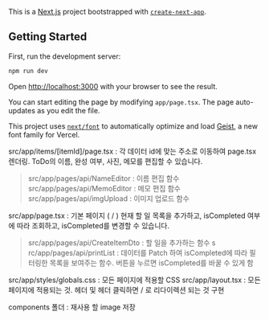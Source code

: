 This is a [Next.js](https://nextjs.org) project bootstrapped with [`create-next-app`](https://nextjs.org/docs/app/api-reference/cli/create-next-app).

## Getting Started

First, run the development server:

```bash
npm run dev
```

Open [http://localhost:3000](http://localhost:3000) with your browser to see the result.

You can start editing the page by modifying `app/page.tsx`. The page auto-updates as you edit the file.

This project uses [`next/font`](https://nextjs.org/docs/app/building-your-application/optimizing/fonts) to automatically optimize and load [Geist](https://vercel.com/font), a new font family for Vercel.



src/app/items/[itemId]/page.tsx : 각 데이터 id에 맞는 주소로 이동하여 page.tsx 렌더링. ToDo의 이름, 완성 여부, 사진, 메모를 편집할 수 있습니다.
> src/app/pages/api/NameEditor : 이름 편집 함수
> src/app/pages/api/MemoEditor : 메모 편집 함수
> src/app/pages/api/imgUpload : 이미지 업로드 함수

src/app/page.tsx : 기본 페이지 ( / ) 현재 할 일 목록을 추가하고, isCompleted 여부에 따라 조회하고, isCompleted를 변경할 수 있습니다.
> src/app/pages/api/CreateItemDto : 할 일을 추가하는 함수
>s rc/app/pages/api/printList : 데이터를 Patch 하여 isCompleted에 따라 필터링한 목록을 보여주는 함수. 버튼을 누르면 isCompleted를 바꿀 수 있게 함

src/app/styles/globals.css : 모든 페이지에 적용할 CSS
src/app/layout.tsx : 모든 페이지에 적용되는 것. 헤더 및 헤더 클릭하면 / 로 리다이렉션 되는 것 구현

components 폴더 : 재사용 할 image 저장

